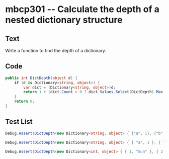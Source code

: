 # mbcp301 -- Calculate the depth of a nested dictionary structure

## Text

Write a function to find the depth of a dictionary.

## Code

```csharp
public int DictDepth(object d) {
    if (d is Dictionary<string, object>) {
        var dict = (Dictionary<string, object>)d;
        return 1 + (dict.Count > 0 ? dict.Values.Select(DictDepth).Max() : 0);
    }
    return 0;
}
```

## Test List

```csharp
Debug.Assert(DictDepth(new Dictionary<string, object> { {"a", 1}, {"b", new Dictionary<string, object> { {"c", new Dictionary<string, object> { {"d", new Dictionary<string, object>()}}}}}} }) == 4);
```

```csharp
Debug.Assert(DictDepth(new Dictionary<string, object> { { "a", 1 }, { "b", new Dictionary<string, object> { { "c", "python" } } } }) == 2);
```

```csharp
Debug.Assert(DictDepth(new Dictionary<int, object> { { 1, "Sun" }, { 2, new Dictionary<int, object> { { 3, new Dictionary<int, object> { { 4, "Mon" } } } } } }) == 3);
```

